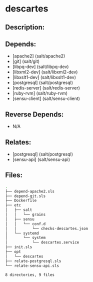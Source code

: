 # descartes

## Description:



## Depends:

  -  [apache2] (salt/apache2)
  -  [git] (salt/git)
  -  [libpq-dev] (salt/libpq-dev)
  -  [libxml2-dev] (salt/libxml2-dev)
  -  [libxslt1-dev] (salt/libxslt1-dev)
  -  [postgresql] (salt/postgresql)
  -  [redis-server] (salt/redis-server)
  -  [ruby-rvm] (salt/ruby-rvm)
  -  [sensu-client] (salt/sensu-client)

## Reverse Depends:

  -  N/A

## Relates:

  -  [postgresql] (salt/postgresql)
  -  [sensu-api] (salt/sensu-api)

## Files:

```bash
.
├── depend-apache2.sls
├── depend-git.sls
├── Dockerfile
├── etc
│   ├── salt
│   │   └── grains
│   ├── sensu
│   │   └── conf.d
│   │       └── checks-descartes.json
│   └── systemd
│       └── system
│           └── descartes.service
├── init.sls
├── opt
│   └── descartes
├── relate-postgresql.sls
└── relate-sensu-api.sls

8 directories, 9 files
```

